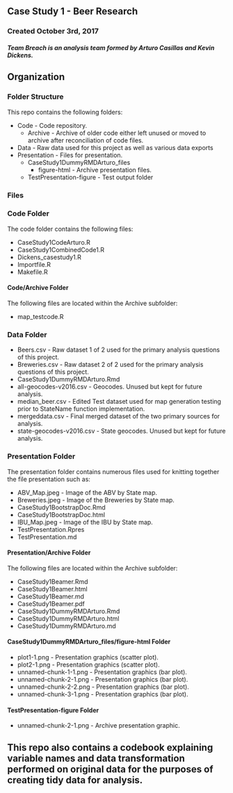 ## Case Study 1 - Beer Research

### Created October 3rd, 2017

##### Team Breach is an analysis team formed by Arturo Casillas and Kevin Dickens.

## Organization
### Folder Structure
This repo contains the following folders:
* Code - Code repository.
  * Archive - Archive of older code either left unused or moved to archive after reconciliation of code files.
* Data - Raw data used for this project as well as various data exports
* Presentation - Files for presentation.
  * CaseStudy1DummyRMDArturo_files
    * figure-html - Archive presentation files.
  * TestPresentation-figure - Test output folder

### Files

### Code Folder
The code folder contains the following files:
* CaseStudy1CodeArturo.R
* CaseStudy1CombinedCode1.R
* Dickens_casestudy1.R
* Importfile.R
* Makefile.R

#### Code/Archive Folder
The following files are located within the Archive subfolder:
* map_testcode.R

### Data Folder
* Beers.csv - Raw dataset 1 of 2 used for the primary analysis questions of this project.
* Breweries.csv - Raw dataset 2 of 2 used for the primary analysis questions of this project.
* CaseStudy1DummyRMDArturo.Rmd
* all-geocodes-v2016.csv - Geocodes.  Unused but kept for future analysis.
* median_beer.csv - Edited Test dataset used for map generation testing prior to StateName function implementation.
* mergeddata.csv - Final merged dataset of the two primary sources for analysis.
* state-geocodes-v2016.csv - State geocodes.  Unused but kept for future analysis.

### Presentation Folder
The presentation folder contains numerous files used for knitting together the file presentation such as:
* ABV_Map.jpeg - Image of the ABV by State map.
* Breweries.jpeg	- Image of the Breweries by State map.
* CaseStudy1BootstrapDoc.Rmd
* CaseStudy1BootstrapDoc.html
* IBU_Map.jpeg - Image of the IBU by State map.
* TestPresentation.Rpres
* TestPresentation.md

#### Presentation/Archive Folder
The following files are located within the Archive subfolder:
* CaseStudy1Beamer.Rmd
* CaseStudy1Beamer.html
* CaseStudy1Beamer.md
* CaseStudy1Beamer.pdf
* CaseStudy1DummyRMDArturo.Rmd
* CaseStudy1DummyRMDArturo.html
* CaseStudy1DummyRMDArturo.md

#### CaseStudy1DummyRMDArturo_files/figure-html Folder
* plot1-1.png - Presentation graphics (scatter plot).
* plot2-1.png - Presentation graphics (scatter plot).
* unnamed-chunk-1-1.png - Presentation graphics (bar plot).
* unnamed-chunk-2-1.png - Presentation graphics (bar plot).
* unnamed-chunk-2-2.png - Presentation graphics (bar plot).
* unnamed-chunk-3-1.png - Presentation graphics (bar plot).

#### TestPresentation-figure Folder
* unnamed-chunk-2-1.png - Archive presentation graphic.

## This repo also contains a codebook explaining variable names and data transformation performed on original data for the purposes of creating tidy data for analysis.

